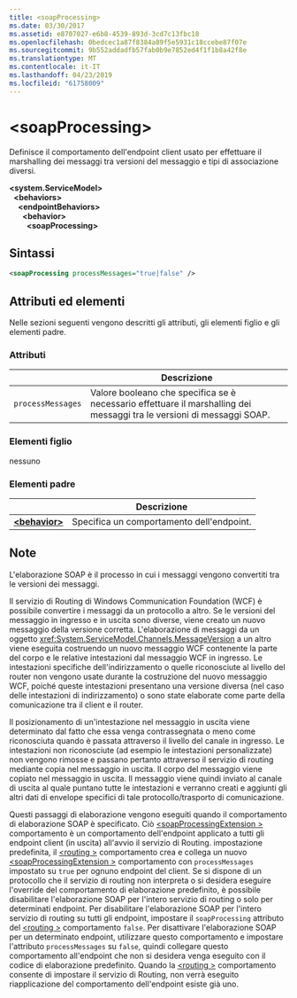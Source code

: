 ```yaml
---
title: <soapProcessing>
ms.date: 03/30/2017
ms.assetid: e8707027-e6b8-4539-893d-3cd7c13fbc18
ms.openlocfilehash: 0bedcec1a87f8384a89f5e5931c18ccebe87f07e
ms.sourcegitcommit: 9b552addadfb57fab0b9e7852ed4f1f1b8a42f8e
ms.translationtype: MT
ms.contentlocale: it-IT
ms.lasthandoff: 04/23/2019
ms.locfileid: "61758009"
---
```

# <a name="soapprocessing"></a>\<soapProcessing>

Definisce il comportamento dell'endpoint client usato per effettuare il marshalling dei messaggi tra versioni del messaggio e tipi di associazione diversi.

**\<system.ServiceModel>**   
&nbsp;&nbsp;**\<behaviors>**   
&nbsp;&nbsp;&nbsp;&nbsp;**\<endpointBehaviors>**   
&nbsp;&nbsp;&nbsp;&nbsp;&nbsp;&nbsp;**\<behavior>**   
&nbsp;&nbsp;&nbsp;&nbsp;&nbsp;&nbsp;&nbsp;&nbsp;**\<soapProcessing>**
  
## <a name="syntax"></a>Sintassi  
  
```xml  
<soapProcessing processMessages="true|false" />
```  
  
## <a name="attributes-and-elements"></a>Attributi ed elementi  
  
Nelle sezioni seguenti vengono descritti gli attributi, gli elementi figlio e gli elementi padre.  
  
### <a name="attributes"></a>Attributi  
  
|                   | Descrizione |
| ----------------- | ----------- |
| `processMessages` | Valore booleano che specifica se è necessario effettuare il marshalling dei messaggi tra le versioni di messaggi SOAP. |

### <a name="child-elements"></a>Elementi figlio

nessuno

### <a name="parent-elements"></a>Elementi padre

|     | Descrizione |
| --- | ----------- |
| [**\<behavior>**](../../../../../docs/framework/configure-apps/file-schema/wcf/behavior-of-endpointbehaviors.md) | Specifica un comportamento dell'endpoint. |

## <a name="remarks"></a>Note

L'elaborazione SOAP è il processo in cui i messaggi vengono convertiti tra le versioni dei messaggi.

Il servizio di Routing di Windows Communication Foundation (WCF) è possibile convertire i messaggi da un protocollo a altro. Se le versioni del messaggio in ingresso e in uscita sono diverse, viene creato un nuovo messaggio della versione corretta. L'elaborazione di messaggi da un oggetto <xref:System.ServiceModel.Channels.MessageVersion> a un altro viene eseguita costruendo un nuovo messaggio WCF contenente la parte del corpo e le relative intestazioni dal messaggio WCF in ingresso. Le intestazioni specifiche dell'indirizzamento o quelle riconosciute al livello del router non vengono usate durante la costruzione del nuovo messaggio WCF, poiché queste intestazioni presentano una versione diversa (nel caso delle intestazioni di indirizzamento) o sono state elaborate come parte della comunicazione tra il client e il router.

Il posizionamento di un'intestazione nel messaggio in uscita viene determinato dal fatto che essa venga contrassegnata o meno come riconosciuta quando è passata attraverso il livello del canale in ingresso. Le intestazioni non riconosciute (ad esempio le intestazioni personalizzate) non vengono rimosse e passano pertanto attraverso il servizio di routing mediante copia nel messaggio in uscita. Il corpo del messaggio viene copiato nel messaggio in uscita. Il messaggio viene quindi inviato al canale di uscita al quale puntano tutte le intestazioni e verranno creati e aggiunti gli altri dati di envelope specifici di tale protocollo/trasporto di comunicazione.

Questi passaggi di elaborazione vengono eseguiti quando il comportamento di elaborazione SOAP è specificato. Ciò [ \<soapProcessingExtension >](../../../../../docs/framework/configure-apps/file-schema/wcf/soapprocessing.md) comportamento è un comportamento dell'endpoint applicato a tutti gli endpoint client (in uscita) all'avvio il servizio di Routing. impostazione predefinita, il [ \<routing >](../../../../../docs/framework/configure-apps/file-schema/wcf/routing-of-servicebehavior.md) comportamento crea e collega un nuovo [ \<soapProcessingExtension >](../../../../../docs/framework/configure-apps/file-schema/wcf/soapprocessing.md) comportamento con `processMessages` impostato su `true` per ognuno endpoint del client. Se si dispone di un protocollo che il servizio di routing non interpreta o si desidera eseguire l'override del comportamento di elaborazione predefinito, è possibile disabilitare l'elaborazione SOAP per l'intero servizio di routing o solo per determinati endpoint.  Per disabilitare l'elaborazione SOAP per l'intero servizio di routing su tutti gli endpoint, impostare il `soapProcessing` attributo del [ \<routing >](../../../../../docs/framework/configure-apps/file-schema/wcf/routing-of-servicebehavior.md) comportamento `false`. Per disattivare l'elaborazione SOAP per un determinato endpoint, utilizzare questo comportamento e impostare l'attributo `processMessages` su `false`, quindi collegare questo comportamento all'endpoint che non si desidera venga eseguito con il codice di elaborazione predefinito.  Quando la [ \<routing >](../../../../../docs/framework/configure-apps/file-schema/wcf/routing-of-servicebehavior.md) comportamento consente di impostare il servizio di Routing, non verrà eseguito riapplicazione del comportamento dell'endpoint esiste già uno.
